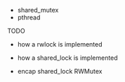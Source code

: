 


- shared_mutex
- pthread

TODO

- how a rwlock is implemented
- how a shared_lock is implemented


- encap shared_lock RWMutex